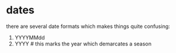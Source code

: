 # dates

there are several date formats which makes things quite confusing:

1.  YYYYMMdd
1.  YYYY # this marks the year which demarcates a season